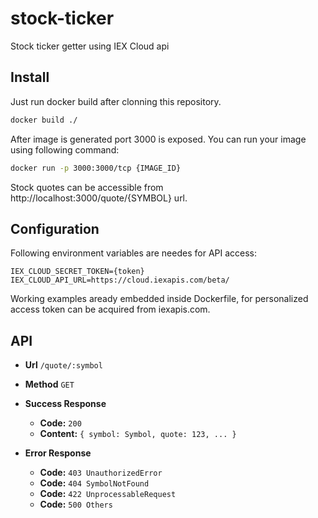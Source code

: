 # stock-ticker
Stock ticker getter using IEX Cloud api

## Install

Just run docker build after clonning this repository. 
```bash
docker build ./
```

After image is generated port 3000 is exposed. You can run your image using
following command:
```bash
docker run -p 3000:3000/tcp {IMAGE_ID} 
```

Stock quotes can be accessible from http://localhost:3000/quote/{SYMBOL} url.

## Configuration

Following environment variables are needes for API access:
```
IEX_CLOUD_SECRET_TOKEN={token}
IEX_CLOUD_API_URL=https://cloud.iexapis.com/beta/
```

Working examples aready embedded inside Dockerfile, for personalized access token can be
acquired from iexapis.com. 

## API

* **Url**
`/quote/:symbol`

* **Method**
`GET`

* **Success Response**
    * **Code:** `200`
    * **Content:** `{ symbol: Symbol, quote: 123, ... }`

* **Error Response**
    * **Code:** `403 UnauthorizedError`
    * **Code:** `404 SymbolNotFound`
    * **Code:** `422 UnprocessableRequest`
    * **Code:** `500 Others`
